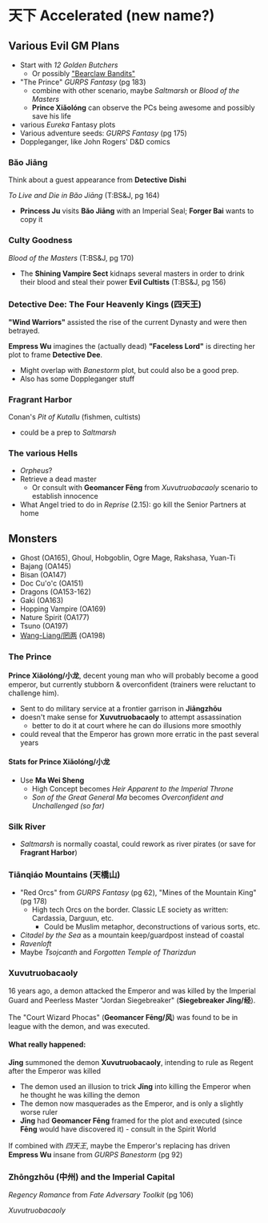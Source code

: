 # 天下 Accelerated (new name?)

## Various Evil GM Plans
- Start with _12 Golden Butchers_
  - Or possibly ["Bearclaw Bandits"](http://www.vigilancepress.com/uncategorized/running-demo-games-of-tianxia-my-approach-part-1/)
- "The Prince" _GURPS Fantasy_ (pg 183)
  - combine with other scenario, maybe _Saltmarsh_ or _Blood of the Masters_
  - **Prince Xiǎolóng** can observe the PCs being awesome and possibly save his life
- various _Eureka_ Fantasy plots
- Various adventure seeds: _GURPS Fantasy_ (pg 175)
- Doppleganger, like John Rogers' D&D comics

### Băo Jiāng
Think about a guest appearance from **Detective Dishi**

_To Live and Die in Băo Jiāng_ (T:BS&J, pg 164)
- **Princess Ju** visits **Băo Jiāng** with an Imperial Seal; **Forger Bai** wants to copy it

### Culty Goodness
_Blood of the Masters_ (T:BS&J, pg 170)
- The **Shining Vampire Sect** kidnaps several masters in order to drink their blood
  and steal their power
**Evil Cultists** (T:BS&J, pg 156)

### Detective Dee: The Four Heavenly Kings (四天王)
**"Wind Warriors"** assisted the rise of the current Dynasty and were then betrayed.

**Empress Wu** imagines the (actually dead) **"Faceless Lord"** is directing her plot to frame
**Detective Dee**.
- Might overlap with _Banestorm_ plot, but could also be a good prep.
- Also has some Doppleganger stuff

### Fragrant Harbor
Conan's _Pit of Kutallu_ (fishmen, cultists)
- could be a prep to _Saltmarsh_

### The various Hells
- _Orpheus_?
- Retrieve a dead master
  - Or consult with **Geomancer Fēng** from _Xuvutruobacaoly_ scenario to establish innocence
- What Angel tried to do in _Reprise_ (2.15): go kill the Senior Partners at home

## Monsters
- Ghost (OA165), Ghoul, Hobgoblin, Ogre Mage, Rakshasa, Yuan-Ti
- Bajang (OA145)
- Bisan (OA147)
- Doc Cu'o'c (OA151)
- Dragons (OA153-162)
- Gaki (OA163)
- Hopping Vampire (OA169)
- Nature Spirit (OA177)
- Tsuno (OA197)
- [Wang-Liang/罔两](https://en.wikipedia.org/wiki/Wangliang) (OA198)

### The Prince
**Prince Xiǎolóng/小龙**, decent young man who will probably become a good emperor,
but currently stubborn & overconfident (trainers were reluctant to challenge him).
- Sent to do military service at a frontier garrison in **Jiāngzhōu**
- doesn't make sense for **Xuvutruobacaoly** to attempt assassination
  - better to do it at court where he can do illusions more smoothly
- could reveal that the Emperor has grown more erratic in the past several years

#### Stats for Prince Xiǎolóng/小龙
- Use **Ma Wei Sheng**
  - High Concept becomes _Heir Apparent to the Imperial Throne_
  - _Son of the Great General Ma_ becomes _Overconfident and Unchallenged (so far)_

### Silk River
- _Saltmarsh_ is normally coastal, could rework as river pirates
  (or save for **Fragrant Harbor**)

### Tiānqiáo Mountains (天橋山)
- "Red Orcs" from _GURPS Fantasy_ (pg 62), "Mines of the Mountain King" (pg 178)
  - High tech Orcs on the border. Classic LE society as written: Cardassia, Darguun, etc.
    - Could be Muslim metaphor, deconstructions of various sorts, etc.
- _Citadel by the Sea_ as a mountain keep/guardpost instead of coastal
- _Ravenloft_
- Maybe _Tsojcanth_ and _Forgotten Temple of Tharizdun_

### Xuvutruobacaoly
16 years ago, a demon attacked the Emperor and was killed by the Imperial Guard and
Peerless Master "Jordan Siegebreaker" (**Siegebreaker Jīng/经**).

The "Court Wizard Phocas" (**Geomancer Fēng/风**) was found to be in league with the demon,
and was executed.

#### What really happened:
**Jīng** summoned the demon **Xuvutruobacaoly**,
  intending to rule as Regent after the Emperor was killed
- The demon used an illusion to trick **Jīng** into killing the Emperor
  when he thought he was killing the demon
- The demon now masquerades as the Emperor, and is only a slightly worse ruler
- **Jīng** had **Geomancer Fēng** framed for the plot and executed
  (since **Fēng** would have discovered it) - consult in the Spirit World

If combined with _四天王_, maybe the Emperor's replacing has driven **Empress Wu** insane
from _GURPS Banestorm_ (pg 92)

### Zhōngzhōu (中州) and the Imperial Capital
_Regency Romance_ from _Fate Adversary Toolkit_ (pg 106)

_Xuvutruobacaoly_

